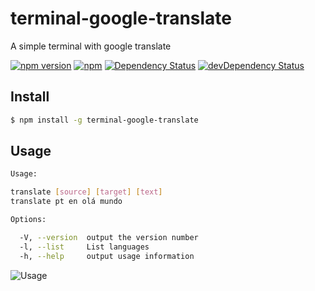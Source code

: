 # terminal-google-translate

A simple terminal with google translate

[![npm version](https://badge.fury.io/js/terminal-google-translate.svg)](https://badge.fury.io/js/terminal-google-translate)
[![npm](https://img.shields.io/npm/dt/terminal-google-translate.svg)](https://www.npmjs.com/package/terminal-google-translate)
[![Dependency Status](https://david-dm.org/danielrohers/terminal-google-translate/status.svg)](https://david-dm.org/danielrohers/terminal-google-translate#info=dependencies)
[![devDependency Status](https://david-dm.org/danielrohers/terminal-google-translate/dev-status.svg)](https://david-dm.org/danielrohers/terminal-google-translate#info=devDependencies)

Install
-------
```bash
$ npm install -g terminal-google-translate
```

Usage
-----
```bash
Usage:

translate [source] [target] [text]
translate pt en olá mundo

Options:

  -V, --version  output the version number
  -l, --list     List languages
  -h, --help     output usage information
```

![Usage](https://github.com/danielrohers/terminal-google-translate/blob/master/tty.gif)

